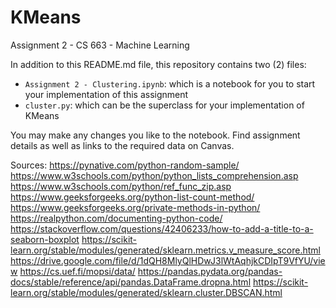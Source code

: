 # KMeans

Assignment 2 - CS 663 - Machine Learning

In addition to this README.md file, this repository contains two (2) files:
* `Assignment 2 - Clustering.ipynb`: which is a notebook for you to start your implementation of this assignment
* `cluster.py`: which can be the superclass for your implementation of KMeans

You may make any changes you like to the notebook. Find assignment details as well as links to the required data on Canvas.

Sources:
https://pynative.com/python-random-sample/
https://www.w3schools.com/python/python_lists_comprehension.asp
https://www.w3schools.com/python/ref_func_zip.asp
https://www.geeksforgeeks.org/python-list-count-method/
https://www.geeksforgeeks.org/private-methods-in-python/
https://realpython.com/documenting-python-code/
https://stackoverflow.com/questions/42406233/how-to-add-a-title-to-a-seaborn-boxplot
https://scikit-learn.org/stable/modules/generated/sklearn.metrics.v_measure_score.html
https://drive.google.com/file/d/1dQH8MlyQlHDwJ3lWtAqhjkCDIpT9VfYU/view
https://cs.uef.fi/mopsi/data/
https://pandas.pydata.org/pandas-docs/stable/reference/api/pandas.DataFrame.dropna.html
https://scikit-learn.org/stable/modules/generated/sklearn.cluster.DBSCAN.html